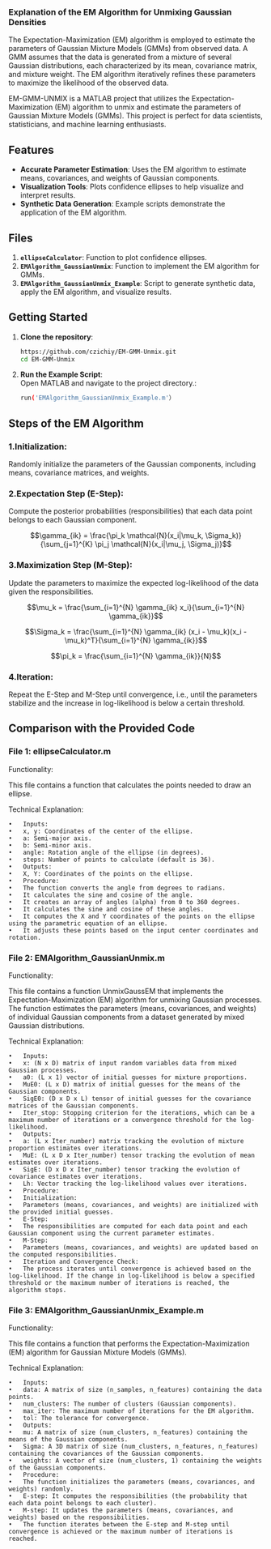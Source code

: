 ### Explanation of the EM Algorithm for Unmixing Gaussian Densities

The Expectation-Maximization (EM) algorithm is employed to estimate the parameters of Gaussian Mixture Models (GMMs) from observed data. 
A GMM assumes that the data is generated from a mixture of several Gaussian distributions, each characterized by its mean, covariance matrix, and mixture weight. 
The EM algorithm iteratively refines these parameters to maximize the likelihood of the observed data.

EM-GMM-UNMIX is a MATLAB project that utilizes the Expectation-Maximization (EM) algorithm to unmix and estimate the parameters of Gaussian Mixture Models (GMMs). This project is perfect for data scientists, statisticians, and machine learning enthusiasts.


## Features

- **Accurate Parameter Estimation**: Uses the EM algorithm to estimate means, covariances, and weights of Gaussian components.
- **Visualization Tools**: Plots confidence ellipses to help visualize and interpret results.
- **Synthetic Data Generation**: Example scripts demonstrate the application of the EM algorithm.

## Files

1. **`ellipseCalculator`**: Function to plot confidence ellipses.
2. **`EMAlgorithm_GaussianUnmix`**: Function to implement the EM algorithm for GMMs.   
3. **`EMAlgorithm_GaussianUnmix_Example`**: Script to generate synthetic data, apply the EM algorithm, and visualize results.

## Getting Started

1. **Clone the repository**:
   ```sh
   https://github.com/czichiy/EM-GMM-Unmix.git
   cd EM-GMM-Unmix
2. **Run the Example Script**:  
Open MATLAB and navigate to the project directory.:
	```sh
	run('EMAlgorithm_GaussianUnmix_Example.m'）
## Steps of the EM Algorithm  

### 1.Initialization: 

Randomly initialize the parameters of the Gaussian components, including means, covariance matrices, and weights.

### 2.Expectation Step (E-Step): 

Compute the posterior probabilities (responsibilities) that each data point belongs to each Gaussian component.

$$\gamma_{ik} = \frac{\pi_k \mathcal{N}(x_i|\mu_k, \Sigma_k)}{\sum_{j=1}^{K} \pi_j \mathcal{N}(x_i|\mu_j, \Sigma_j)}$$

### 3.Maximization Step (M-Step):   

Update the parameters to maximize the expected log-likelihood of the data given the responsibilities.

$$\mu_k = \frac{\sum_{i=1}^{N} \gamma_{ik} x_i}{\sum_{i=1}^{N} \gamma_{ik}}$$

$$\Sigma_k = \frac{\sum_{i=1}^{N} \gamma_{ik} (x_i - \mu_k)(x_i - \mu_k)^T}{\sum_{i=1}^{N} \gamma_{ik}}$$

$$\pi_k = \frac{\sum_{i=1}^{N} \gamma_{ik}}{N}$$

### 4.Iteration:   

Repeat the E-Step and M-Step until convergence, i.e., until the parameters stabilize and the increase in log-likelihood is below a certain threshold.


## Comparison with the Provided Code

### File 1: ellipseCalculator.m

Functionality:  

This file contains a function that calculates the points needed to draw an ellipse.

Technical Explanation:

	•	Inputs:
	•	x, y: Coordinates of the center of the ellipse.
	•	a: Semi-major axis.
	•	b: Semi-minor axis.
	•	angle: Rotation angle of the ellipse (in degrees).
	•	steps: Number of points to calculate (default is 36).
	•	Outputs:
	•	X, Y: Coordinates of the points on the ellipse.
	•	Procedure:
	•	The function converts the angle from degrees to radians.
	•	It calculates the sine and cosine of the angle.
	•	It creates an array of angles (alpha) from 0 to 360 degrees.
	•	It calculates the sine and cosine of these angles.
	•	It computes the X and Y coordinates of the points on the ellipse using the parametric equation of an ellipse.
	•	It adjusts these points based on the input center coordinates and rotation.

### File 2: EMAlgorithm_GaussianUnmix.m

Functionality:

This file contains a function UnmixGaussEM that implements the Expectation-Maximization (EM) algorithm for unmixing Gaussian processes. The function estimates the parameters (means, covariances, and weights) of individual Gaussian components from a dataset generated by mixed Gaussian distributions.

Technical Explanation:

	•	Inputs:
	•	x: (N x D) matrix of input random variables data from mixed Gaussian processes.
	•	a0: (L x 1) vector of initial guesses for mixture proportions.
	•	MuE0: (L x D) matrix of initial guesses for the means of the Gaussian components.
	•	SigE0: (D x D x L) tensor of initial guesses for the covariance matrices of the Gaussian components.
	•	Iter_stop: Stopping criterion for the iterations, which can be a maximum number of iterations or a convergence threshold for the log-likelihood.
	•	Outputs:
	•	a: (L x Iter_number) matrix tracking the evolution of mixture proportion estimates over iterations.
	•	MuE: (L x D x Iter_number) tensor tracking the evolution of mean estimates over iterations.
	•	SigE: (D x D x Iter_number) tensor tracking the evolution of covariance estimates over iterations.
	•	Lh: Vector tracking the log-likelihood values over iterations.
	•	Procedure:
	•	Initialization:
	•	Parameters (means, covariances, and weights) are initialized with the provided initial guesses.
	•	E-Step:
	•	The responsibilities are computed for each data point and each Gaussian component using the current parameter estimates.
	•	M-Step:
	•	Parameters (means, covariances, and weights) are updated based on the computed responsibilities.
	•	Iteration and Convergence Check:
	•	The process iterates until convergence is achieved based on the log-likelihood. If the change in log-likelihood is below a specified threshold or the maximum number of iterations is reached, the algorithm stops.

### File 3: EMAlgorithm_GaussianUnmix_Example.m

Functionality:

This file contains a function that performs the Expectation-Maximization (EM) algorithm for Gaussian Mixture Models (GMMs).

Technical Explanation:

	•	Inputs:
	•	data: A matrix of size (n_samples, n_features) containing the data points.
	•	num_clusters: The number of clusters (Gaussian components).
	•	max_iter: The maximum number of iterations for the EM algorithm.
	•	tol: The tolerance for convergence.
	•	Outputs:
	•	mu: A matrix of size (num_clusters, n_features) containing the means of the Gaussian components.
	•	Sigma: A 3D matrix of size (num_clusters, n_features, n_features) containing the covariances of the Gaussian components.
	•	weights: A vector of size (num_clusters, 1) containing the weights of the Gaussian components.
	•	Procedure:
	•	The function initializes the parameters (means, covariances, and weights) randomly.
	•	E-step: It computes the responsibilities (the probability that each data point belongs to each cluster).
	•	M-step: It updates the parameters (means, covariances, and weights) based on the responsibilities.
	•	The function iterates between the E-step and M-step until convergence is achieved or the maximum number of iterations is reached.


